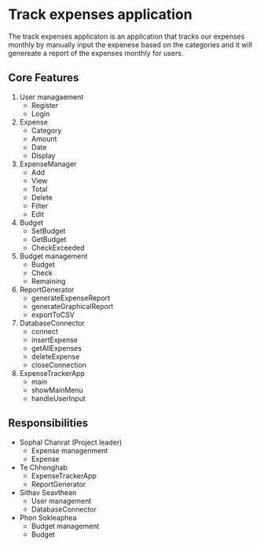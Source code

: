 # Track expenses application
The track expenses applicaton is an application that tracks our expenses monthly by manually input the expenese based on the categories and it will genereate a report of the expenses monthly for users.
## Core Features
1. User managaement
   - Register
   - Login
2. Expense
   - Category
   - Amount
   - Date
   - Display
3. ExpenseManager
   - Add
   - View
   - Total
   - Delete
   - Filter
   - Edit
4. Budget
   - SetBudget
   - GetBudget
   - CheckExceeded
5. Budget management
   - Budget
   - Check
   - Remaining
6. ReportGenerator
   - generateExpenseReport
   - generateGraphicalReport
   - exportToCSV
7. DatabaseConnector 
   - connect
   - insertExpense
   - getAllExpenses
   - deleteExpense
   - closeConnection
8. ExpenseTrackerApp 
   - main
   - showMainMenu
   - handleUserInput

## Responsibilities
- Sophal Chanrat (Project leader)
   - Expense managenment
   - Expense
- Te Chhenghab
   - ExpenseTrackerApp
   - ReportGenerator
- Sithav Seavthean
   - User management
   - DatabaseConnector
- Phon Sokleaphea
   - Budget management
   - Budget
